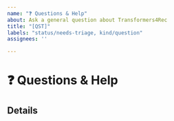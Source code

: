 ```yaml
---
name: "❓ Questions & Help"
about: Ask a general question about Transformers4Rec
title: "[QST]"
labels: "status/needs-triage, kind/question"
assignees: ''

---
```


# ❓ Questions & Help

## Details

<!-- Description of your question -->
